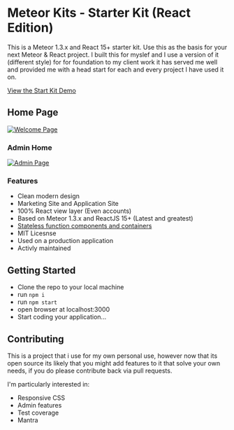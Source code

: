 # Meteor Kits - Starter Kit (React Edition)

This is a Meteor 1.3.x and React 15+ starter kit. Use this as the basis for your next Meteor & React project. I built this for myslef and I use a version of it (different style) for for foundation to my client work it has served me well and provided me with a head start for each and every project I have used it on.  

[View the Start Kit Demo](https://starterkit-react.meteorkits.com/)

## Home Page
[![Welcome Page](https://floydprice.com/wp-content/uploads/2016/03/Screen-Shot-2016-03-09-at-16.41.27-1024x576.png)](https://floydprice.com/blog/introducing-meteor-cast-starter-kit/)

### Admin Home 
[![Admin Page](http://cl.ly/2Y3n3M1w3y2F/download/Image%202016-04-14%20at%201.45.26%20pm.png)](https://floydprice.com/blog/introducing-meteor-cast-starter-kit/)

### Features

* Clean modern design
* Marketing Site and Application Site
* 100% React view layer (Even accounts)
* Based on Meteor 1.3.x and ReactJS 15+ (Latest and greatest)
* [Stateless function components and containers](https://floydprice.com/blog/creating-react-components-meteor-1-3/)
* MIT Licesnse
* Used on a production application
* Activly maintained


## Getting Started

- Clone the repo to your local machine
- run <code>npm i</code>
- run <code>npm start</code>
- open browser at localhost:3000
- Start coding your application...

## Contributing

This is a project that i use for my own personal use, however now that its open source its likely that you might add features to it that solve your own needs, if you do please contribute back via pull requests.

I'm particularly interested in: 

- Responsive CSS
- Admin features
- Test coverage
- Mantra



